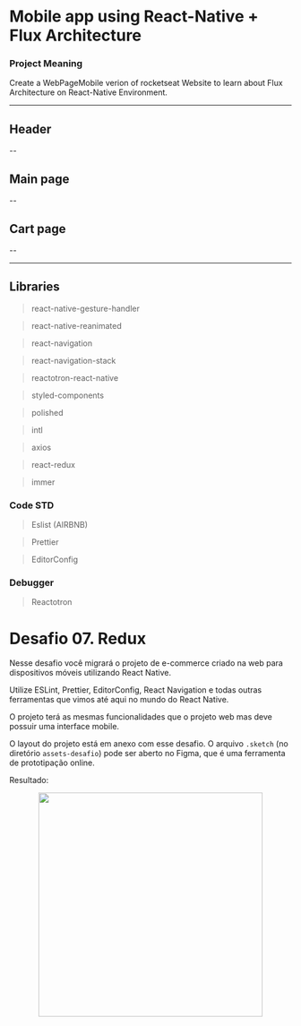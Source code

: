 # Mobile app using React-Native + Flux Architecture
### Project Meaning
Create a WebPageMobile verion of rocketseat Website to learn about
Flux Architecture on React-Native Environment.


----
## Header
--
## Main page
--
## Cart page
--

----


## Libraries
>react-native-gesture-handler

>react-native-reanimated

>react-navigation

>react-navigation-stack

>reactotron-react-native

>styled-components

>polished

>intl

>axios

>react-redux

>immer

### Code STD
> Eslist (AIRBNB)

> Prettier

> EditorConfig

### Debugger

> Reactotron



# Desafio 07. Redux

Nesse desafio você migrará o projeto de e-commerce criado na web para dispositivos móveis utilizando React Native.

Utilize ESLint, Prettier, EditorConfig, React Navigation e todas outras ferramentas que vimos até aqui no mundo do React Native.

O projeto terá as mesmas funcionalidades que o projeto web mas deve possuir uma interface mobile.

O layout do projeto está em anexo com esse desafio. O arquivo `.sketch` (no diretório `assets-desafio`) pode ser aberto no Figma, que é uma ferramenta de prototipação online.

Resultado:
<center>
<img src="demo.gif" height="400">
</center>
